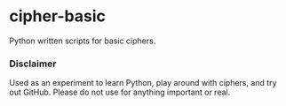 # cipher-basic
Python written scripts for basic ciphers. 

### Disclaimer
Used as an experiment to learn Python, play around with ciphers, and try out GitHub. Please do not use for anything important or real.
